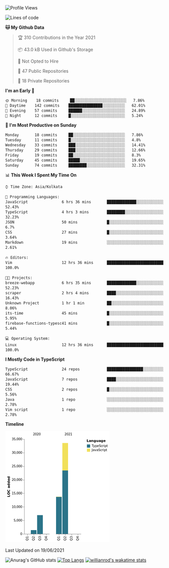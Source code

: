 <!--START_SECTION:waka-->
![Profile Views](http://img.shields.io/badge/Profile%20Views-0-blue)

![Lines of code](https://img.shields.io/badge/From%20Hello%20World%20I%27ve%20Written-55684%20lines%20of%20code-blue)

**🐱 My Github Data** 

> 🏆 310 Contributions in the Year 2021
 > 
> 📦 43.0 kB Used in Github's Storage 
 > 
> 🚫 Not Opted to Hire
 > 
> 📜 47 Public Repositories 
 > 
> 🔑 18 Private Repositories  
 > 
**I'm an Early 🐤** 

```text
🌞 Morning    18 commits     ██░░░░░░░░░░░░░░░░░░░░░░░   7.86% 
🌆 Daytime    142 commits    ███████████████░░░░░░░░░░   62.01% 
🌃 Evening    57 commits     ██████░░░░░░░░░░░░░░░░░░░   24.89% 
🌙 Night      12 commits     █░░░░░░░░░░░░░░░░░░░░░░░░   5.24%

```
📅 **I'm Most Productive on Sunday** 

```text
Monday       18 commits     ██░░░░░░░░░░░░░░░░░░░░░░░   7.86% 
Tuesday      11 commits     █░░░░░░░░░░░░░░░░░░░░░░░░   4.8% 
Wednesday    33 commits     ███░░░░░░░░░░░░░░░░░░░░░░   14.41% 
Thursday     29 commits     ███░░░░░░░░░░░░░░░░░░░░░░   12.66% 
Friday       19 commits     ██░░░░░░░░░░░░░░░░░░░░░░░   8.3% 
Saturday     45 commits     █████░░░░░░░░░░░░░░░░░░░░   19.65% 
Sunday       74 commits     ████████░░░░░░░░░░░░░░░░░   32.31%

```


📊 **This Week I Spent My Time On** 

```text
⌚︎ Time Zone: Asia/Kolkata

💬 Programming Languages: 
JavaScript               6 hrs 36 mins       █████████████░░░░░░░░░░░░   52.43% 
TypeScript               4 hrs 3 mins        ████████░░░░░░░░░░░░░░░░░   32.23% 
JSON                     50 mins             █░░░░░░░░░░░░░░░░░░░░░░░░   6.7% 
CSS                      27 mins             █░░░░░░░░░░░░░░░░░░░░░░░░   3.64% 
Markdown                 19 mins             ░░░░░░░░░░░░░░░░░░░░░░░░░   2.61%

🔥 Editors: 
Vim                      12 hrs 36 mins      █████████████████████████   100.0%

🐱‍💻 Projects: 
breeze-webapp            6 hrs 35 mins       █████████████░░░░░░░░░░░░   52.23% 
scraper                  2 hrs 4 mins        ████░░░░░░░░░░░░░░░░░░░░░   16.43% 
Unknown Project          1 hr 1 min          ██░░░░░░░░░░░░░░░░░░░░░░░   8.06% 
its-time                 45 mins             █░░░░░░░░░░░░░░░░░░░░░░░░   5.95% 
firebase-functions-typesc41 mins             █░░░░░░░░░░░░░░░░░░░░░░░░   5.44%

💻 Operating System: 
Linux                    12 hrs 36 mins      █████████████████████████   100.0%

```

**I Mostly Code in TypeScript** 

```text
TypeScript               24 repos            ████████████████░░░░░░░░░   66.67% 
JavaScript               7 repos             ████░░░░░░░░░░░░░░░░░░░░░   19.44% 
CSS                      2 repos             █░░░░░░░░░░░░░░░░░░░░░░░░   5.56% 
Java                     1 repo              ░░░░░░░░░░░░░░░░░░░░░░░░░   2.78% 
Vim script               1 repo              ░░░░░░░░░░░░░░░░░░░░░░░░░   2.78%

```


**Timeline**

![Chart not found](https://raw.githubusercontent.com/wise-introvert/wise-introvert/master/charts/bar_graph.png) 


 Last Updated on 19/06/2021
<!--END_SECTION:waka-->
![Anurag's GitHub stats](https://github-readme-stats.vercel.app/api?username=wise-introvert&count_private=true&show_icons=true)
[![Top Langs](https://github-readme-stats.vercel.app/api/top-langs/?username=wise-introvert&langs_count=10)](https://github.com/anuraghazra/github-readme-stats)
[![willianrod's wakatime stats](https://github-readme-stats.vercel.app/api/wakatime?username=wiseintrovert)](https://github.com/anuraghazra/github-readme-stats)
